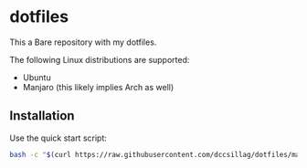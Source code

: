dotfiles
========

This a Bare repository with my dotfiles.

The following Linux distributions are supported:

- Ubuntu
- Manjaro (this likely implies Arch as well)

Installation
------------

Use the quick start script:

```sh
bash -c "$(curl https://raw.githubusercontent.com/dccsillag/dotfiles/master/.github/quickstart.sh)"
```
